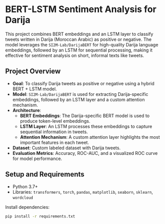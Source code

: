 # BERT-LSTM Sentiment Analysis for Darija

This project combines BERT embeddings and an LSTM layer to classify tweets written in Darija (Moroccan Arabic) as positive or negative. The model leverages the `SI2M-Lab/DarijaBERT` for high-quality Darija language embeddings, followed by an LSTM for sequential processing, making it effective for sentiment analysis on short, informal texts like tweets.

## Project Overview

- **Goal**: To classify Darija tweets as positive or negative using a hybrid BERT + LSTM model.
- **Model**: `SI2M-Lab/DarijaBERT` is used for extracting Darija-specific embeddings, followed by an LSTM layer and a custom attention mechanism.
- **Architecture**:
  - **BERT Embeddings**: The Darija-specific BERT model is used to produce token-level embeddings.
  - **LSTM Layer**: An LSTM processes these embeddings to capture sequential information in tweets.
  - **Attention Mechanism**: A custom attention layer highlights the most important features in each tweet.
- **Dataset**: Custom labeled dataset with Darija tweets.
- **Evaluation Metrics**: Accuracy, ROC-AUC, and a visualized ROC curve for model performance.

## Setup and Requirements

- Python 3.7+
- Libraries: `transformers`, `torch`, `pandas`, `matplotlib`, `seaborn`, `sklearn`, `wordcloud`

Install dependencies:

```bash
pip install -r requirements.txt
